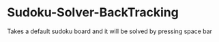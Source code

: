 # Sudoku-Solver-BackTracking


Takes a default sudoku board and it will be solved by pressing space bar 
